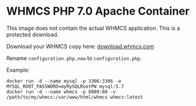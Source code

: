 # WHMCS PHP 7.0 Apache Container

This image does not contain the actual WHMCS application. This is a protected download.

Download your WHMCS copy here: [download.whmcs.com](https://download.whmcs.com/)

Rename `configuration.php.new` to `configuration.php`.

Example:

```
docker run -d --name mysql -p 3306:3306 -e MYSQL_ROOT_PASSWORD=myMySQLRootPW mysql:5.7
docker run -d --name whmcs -p 8080:80 -v /path/to/my/whmcs:/var/www/html/whmcs whmcs:latest
```